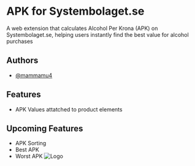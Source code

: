 
# APK for Systembolaget.se

A web extension that calculates Alcohol Per Krona (APK) on Systembolaget.se, helping users instantly find the best value for alcohol purchases


## Authors

- [@mammamu4](https://www.github.com/mammamu4)


## Features

- APK Values attatched to product elements


## Upcoming Features

- APK Sorting
- Best APK
- Worst APK
![Logo](https://seriewikin.serieframjandet.se/images/3/32/Razor.jpg)

